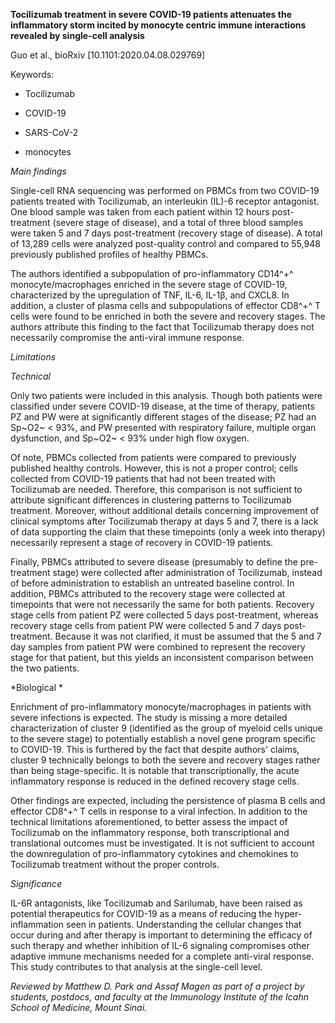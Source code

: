 **Tocilizumab treatment in severe COVID-19 patients attenuates the
inflammatory storm incited by monocyte centric immune interactions
revealed by single-cell analysis**

Guo et al., bioRxiv \[10.1101:2020.04.08.029769\]

Keywords:

-   Tocilizumab

-   COVID-19

-   SARS-CoV-2

-   monocytes

*Main findings*

Single-cell RNA sequencing was performed on PBMCs from two COVID-19
patients treated with Tocilizumab, an interleukin (IL)-6 receptor
antagonist. One blood sample was taken from each patient within 12 hours
post-treatment (severe stage of disease), and a total of three blood
samples were taken 5 and 7 days post-treatment (recovery stage of
disease). A total of 13,289 cells were analyzed post-quality control and
compared to 55,948 previously published profiles of healthy PBMCs.

The authors identified a subpopulation of pro-inflammatory CD14^+^
monocyte/macrophages enriched in the severe stage of COVID-19,
characterized by the upregulation of TNF, IL-6, IL-1β, and CXCL8. In
addition, a cluster of plasma cells and subpopulations of effector
CD8^+^ T cells were found to be enriched in both the severe and recovery
stages. The authors attribute this finding to the fact that Tocilizumab
therapy does not necessarily compromise the anti-viral immune response.

*Limitations*

*Technical*

Only two patients were included in this analysis. Though both patients
were classified under severe COVID-19 disease, at the time of therapy,
patients PZ and PW were at significantly different stages of the
disease; PZ had an Sp~O2~ &lt; 93%, and PW presented with respiratory
failure, multiple organ dysfunction, and Sp~O2~ &lt; 93% under high flow
oxygen.

Of note, PBMCs collected from patients were compared to previously
published healthy controls. However, this is not a proper control; cells
collected from COVID-19 patients that had not been treated with
Tocilizumab are needed. Therefore, this comparison is not sufficient to
attribute significant differences in clustering patterns to Tocilizumab
treatment. Moreover, without additional details concerning improvement
of clinical symptoms after Tocilizumab therapy at days 5 and 7, there is
a lack of data supporting the claim that these timepoints (only a week
into therapy) necessarily represent a stage of recovery in COVID-19
patients.

Finally, PBMCs attributed to severe disease (presumably to define the
pre-treatment stage) were collected after administration of Tocilizumab,
instead of before administration to establish an untreated baseline
control. In addition, PBMCs attributed to the recovery stage were
collected at timepoints that were not necessarily the same for both
patients. Recovery stage cells from patient PZ were collected 5 days
post-treatment, whereas recovery stage cells from patient PW were
collected 5 and 7 days post-treatment. Because it was not clarified, it
must be assumed that the 5 and 7 day samples from patient PW were
combined to represent the recovery stage for that patient, but this
yields an inconsistent comparison between the two patients.

*Biological *

Enrichment of pro-inflammatory monocyte/macrophages in patients with
severe infections is expected. The study is missing a more detailed
characterization of cluster 9 (identified as the group of myeloid cells
unique to the severe stage) to potentially establish a novel gene
program specific to COVID-19. This is furthered by the fact that despite
authors' claims, cluster 9 technically belongs to both the severe and
recovery stages rather than being stage-specific. It is notable that
transcriptionally, the acute inflammatory response is reduced in the
defined recovery stage cells.

Other findings are expected, including the persistence of plasma B cells
and effector CD8^+^ T cells in response to a viral infection. In
addition to the technical limitations aforementioned, to better assess
the impact of Tocilizumab on the inflammatory response, both
transcriptional and translational outcomes must be investigated. It is
not sufficient to account the downregulation of pro-inflammatory
cytokines and chemokines to Tocilizumab treatment without the proper
controls.

*Significance*

IL-6R antagonists, like Tocilizumab and Sarilumab, have been raised as
potential therapeutics for COVID-19 as a means of reducing the
hyper-inflammation seen in patients. Understanding the cellular changes
that occur during and after therapy is important to determining the
efficacy of such therapy and whether inhibition of IL-6 signaling
compromises other adaptive immune mechanisms needed for a complete
anti-viral response. This study contributes to that analysis at the
single-cell level.

*Reviewed by Matthew D. Park and Assaf Magen as part of a project by
students, postdocs, and faculty at the Immunology Institute of the Icahn
School of Medicine, Mount Sinai.*

